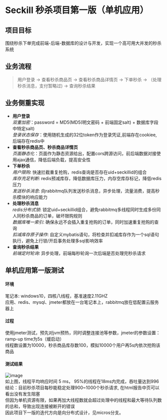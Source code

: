 # Seckill 秒杀项目第一版（单机应用）
## 项目目标
围绕秒杀下单完成前端-后端-数据库的设计与开发，实现一个高可用大并发的秒杀系统  

## 业务流程
> 用户登录 -> 查看秒杀商品页 -> 查看秒杀商品详情页 -> 下单秒杀 -> （处理秒杀消息，支付暂略过)  -> 查询秒杀结果

## 业务侧重实现
<ul>
   <li><b>用户登录</b></li>
   <i>双重加密</i>：password = MD5(MD5(明文密码 + 前端固定salt) + 数据库字段中特定salt)<br>
   <i>登录状态保存</i>：使用随机生成的32位token作为登录凭证,前端存在cookiee, 后端存在redis中<br>
   <li><b>查看秒杀商品页、秒杀商品详情页</b></li>
   <i>页面静态化</i>：页面作为静态资源给出，配置cors跨源访问，前后端数据对接使用ajax通信，降低后端负载，提高安全性<br>
   <li><b>下单秒杀</b></li>
   <i>用户限购</i>: 快速拦截重复抢购，redis查询是否存在uid+seckillid的组合<br>
   <i>库存充足判断</i>: redis预减库存，降低数据库压力，内存空库存标记，降低redis压力<br>
   <i>发送秒杀消息</i>: 向rabbitmq队列发送秒杀消息，异步处理，流量消费，提高秒杀模块的响应能力<br>
   <li><b>处理秒杀消息</b></li>
   <i>redis分布式锁</i>: 锁定uid+seckillid组合，避免rabbitmq多线程同时生成多份同人同秒杀商品的订单，破坏限购规则<br>
   <i>数据库唯一索引</i>: 确保永远不会插入重复抢购的订单，同时加速重复抢购的查询<br>
   <i>扣减库存原子操作</i>: 自定义mybatis语句，将检查并扣减库存作为一个sql语句执行，避免上行锁/开启事务处理多sql影响效率<br>
   <li><b>查询秒杀结果</b></li>
   <i>前端定时轮询</i>: 异步处理，前端每秒轮询一次后端是否处理完秒杀请求<br>
</ul>

## 单机应用第一版测试
#### 环境
笔记本: windows10，四核八线程，基准速度2.11GHZ<br>
应用、redis、mysql、jmeter都放在一台笔记本上，rabbitmq放在低配置云服务器上<br>

#### 过程
使用jmeter测试，预先对jvm预热，同时调整连接池等参数，jmeter的参数设置：ramp-up time为5s（缓启动）<br>
线程数设置为10000，秒杀商品库存数100，模拟10000个用户再5s内依次抢购该商品<br>

#### 测试结果
![image](https://user-images.githubusercontent.com/92317070/232324873-40cb0517-30cc-4440-bf05-03dfa64b5748.png)<br>
如上图，线程平均响应时间 5 ms， 95%的线程在18ms内完成，吞吐量达到996<br>
结论：目前秒杀项目每秒能稳定处理900~1000个秒杀请求, 在html报告中页可以看出没有发生阻塞<br>
但因为单机资源有限，如果再加大线程数就会超过处理中的线程和最大等待队列数的总和，导致出现连接被断开的错误<br>
因此项目下一版的迭代方向是向分布式设计，见micros分支。

